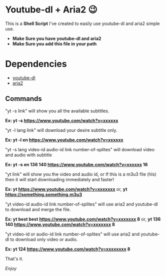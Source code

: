 # Youtube-dl + Aria2 😉

This is a **Shell Script** I've created to easily use youtube-dl and aria2 simple use.

- **Make Sure you have youtube-dl and aria2**
- **Make Sure you add this file in your path**

# Dependencies

- [youtube-dl](http://rg3.github.io/youtube-dl/)
- [aria2](http://aria2.sourceforge.net/)

## Commands

"yt -s link" will show you all the available subtitles.

**Ex: yt -s https://www.youtube.com/watch?v=xxxxxx**

"yt -l lang link" will download your desire subtitle only.

**Ex: yt -l en https://www.youtube.com/watch?v=xxxxxx**

"yt -s lang video-id audio-id link number-of-splites" will download video and audio with subtitle

**Ex: yt -s en 136 140 https://www.youtube.com/watch?v=xxxxxx 16**

"yt link" will show you the video and audio id, or If this is a m3u3 file (hls) then it will start downloading immediately and faster!

**Ex: yt https://www.youtube.com/watch?v=xxxxxxx** or,
**yt https://something.something.m3u3**

"yt video-id audio-id link number-of-splites" will use aria2 and youtube-dl to download and merge the file.

**Ex: yt best best https://www.youtube.com/watch?v=xxxxxxx 8** or,
**yt 136 140 https://www.youtube.com/watch?v=xxxxxxx 8**

"yt video-id or audio-id link number-of-splites" will use aria2 and youtube-dl to download only video or audio.

**Ex: yt 124 https://www.youtube.com/watch?v=xxxxxxxx 8**

That's it.

_*Enjoy*_
